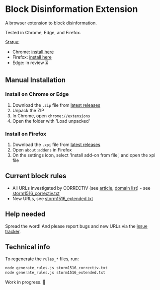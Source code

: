 # Block Disinformation Extension

A browser extension to block disinformation.

Tested in Chrome, Edge, and Firefox.

Status:

- Chrome: [install here](https://chromewebstore.google.com/detail/block-disinformation/gfiedhngeghhnhodbajgiafgofdjoghj)
- Firefox: [install here](https://addons.mozilla.org/de/firefox/addon/block-disinformation/)
- Edge: in review ⏳

## Manual Installation

### Install on Chrome or Edge

1. Download the `.zip` file from [latest releases](https://github.com/mreichelt/block-disinformation-extension/releases/latest)
2. Unpack the ZIP
3. In Chrome, open `chrome://extensions`
4. Open the folder with 'Load unpacked'

### Install on Firefox

1. Download the `.xpi` file from [latest releases](https://github.com/mreichelt/block-disinformation-extension/releases/latest)
2. Open `about:addons` in Firefox
3. On the settings icon, select 'Install add-on from file', and open the xpi file

## Current block rules

- All URLs investigated by CORRECTIV (see [article](https://correctiv.org/en/fact-checking-en/2025/01/24/disinformation-operation-russian-meddling-in-german-election-campaign-exposed/), [domain list](https://correctiv.org/wp-content/uploads/2025/01/storm1516_domains-CORRECTIV-%E2%80%93-Einflussoperation-enttarnt-Russland-greift-in-deutschen-Wahlkampf-ein.pdf)) - see [storm1516_correctiv.txt](storm1516_correctiv.txt)
- New URLs, see [storm1516_extended.txt](storm1516_extended.txt)

## Help needed

Spread the word! And please report bugs and new URLs via the [issue tracker](https://github.com/mreichelt/block-disinformation-extension/issues).

## Technical info

To regenerate the `rules_*` files, run:

```bash
node generate_rules.js storm1516_correctiv.txt
node generate_rules.js storm1516_extended.txt
```

Work in progress. 🚧
